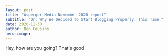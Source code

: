```yaml
---
layout: post
title: "Asperger Media November 2020 report"
subtitle: "Or: Why We Decided To Start Blogging Properly, This Time."
date: 2020-11-30
author: Ben Cousins
hero-image: 
---
```


Hey, how are you going? That's good. 